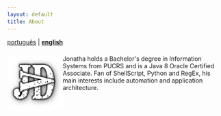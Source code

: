 ```yaml
---
layout: default
title: About
---
```


[português](/#page/Sobre) | **[english](#)**

<div style="padding:0.6em 0">
<img src="/img/jdv.jpg" alt="photo" style="float:left;left:0; margin:0 0 0px 0px;padding:0;transform:none" width="130" height="130">
Jonatha holds a Bachelor's degree in Information Systems from PUCRS and is a Java 8 Oracle Certified Associate. Fan of ShellScript, Python and RegEx, his main interests include automation and application architecture. 
</div>

<div class="center">
<div class="icons">
                <a href="mailto:jonatha@daguerre.com.br" title="Email me" target="_blank"><i class="large mail icon"></i></a>
                <a href="https://www.linkedin.com/in/jonathadv" title="My LinkedIn Profile" target="_blank"><i class="large linkedin icon"></i></a>
                <a href="https://github.com/jonathadv" title="My GitHub profile" target="_blank"><i class="large github icon"></i></a>
<a href="http://stackoverflow.com/users/7254201/jonatha-daguerre" title="My Stack Overflow Profile" target="_blank"><i class="large stack overflow icon"></i></a>
<a href="http://lattes.cnpq.br/2475560585762389" title="My curriculum in Lattes Platform" target="_blank"><i class="fa fa-lattes fa-lg"></i></a>
            </div>
</div>

